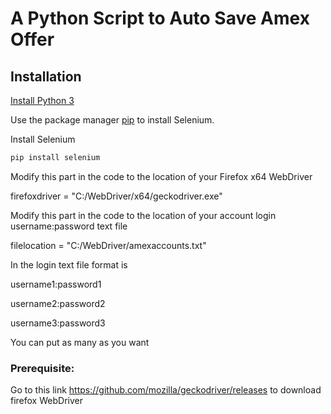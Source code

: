 # A Python Script to Auto Save Amex Offer

## Installation

[Install Python 3](https://www.python.org/downloads/)

Use the package manager [pip](https://pip.pypa.io/en/stable/) to install Selenium.

Install Selenium 

```bash
pip install selenium
```

Modify this part in the code to the location of your Firefox x64 WebDriver

firefoxdriver = "C:/WebDriver/x64/geckodriver.exe"

Modify this part in the code to the location of your account login username:password text file

filelocation = "C:/WebDriver/amexaccounts.txt"

In the login text file format is

username1:password1

username2:password2

username3:password3

You can put as many as you want

<h3>Prerequisite:</h3>




Go to this link https://github.com/mozilla/geckodriver/releases to download firefox WebDriver
